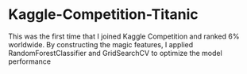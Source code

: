 # Kaggle-Competition-Titanic
This was the first time that I joined Kaggle Competition and ranked 6% worldwide. By constructing the magic features, I applied RandomForestClassifier and GridSearchCV to optimize the model performance
